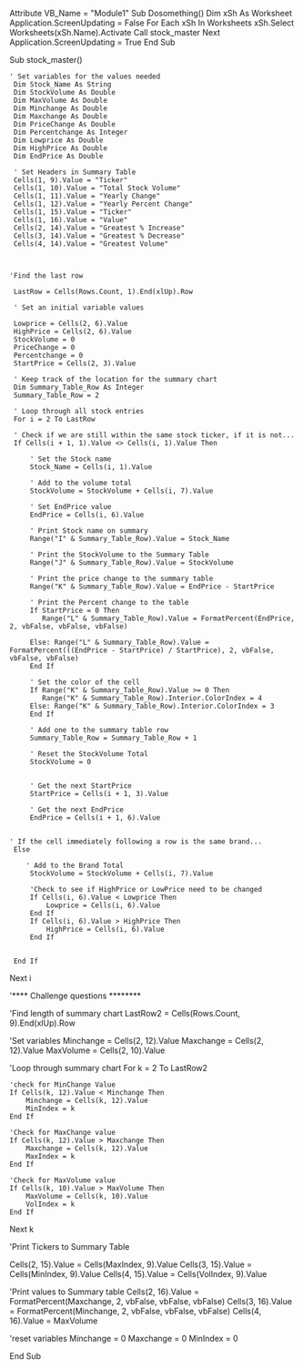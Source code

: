 Attribute VB_Name = "Module1"
Sub Dosomething()
    Dim xSh As Worksheet
    Application.ScreenUpdating = False
    For Each xSh In Worksheets
        xSh.Select
        Worksheets(xSh.Name).Activate
        Call stock_master
    Next
    Application.ScreenUpdating = True
End Sub


Sub stock_master()


    ' Set variables for the values needed
     Dim Stock_Name As String
     Dim StockVolume As Double
     Dim MaxVolume As Double
     Dim Minchange As Double
     Dim Maxchange As Double
     Dim PriceChange As Double
     Dim Percentchange As Integer
     Dim Lowprice As Double
     Dim HighPrice As Double
     Dim EndPrice As Double
  
     ' Set Headers in Summary Table
     Cells(1, 9).Value = "Ticker"
     Cells(1, 10).Value = "Total Stock Volume"
     Cells(1, 11).Value = "Yearly Change"
     Cells(1, 12).Value = "Yearly Percent Change"
     Cells(1, 15).Value = "Ticker"
     Cells(1, 16).Value = "Value"
     Cells(2, 14).Value = "Greatest % Increase"
     Cells(3, 14).Value = "Greatest % Decrease"
     Cells(4, 14).Value = "Greatest Volume"
     

  
    'Find the last row
  
     LastRow = Cells(Rows.Count, 1).End(xlUp).Row

     ' Set an initial variable values
  
     Lowprice = Cells(2, 6).Value
     HighPrice = Cells(2, 6).Value
     StockVolume = 0
     PriceChange = 0
     Percentchange = 0
     StartPrice = Cells(2, 3).Value

     ' Keep track of the location for the summary chart
     Dim Summary_Table_Row As Integer
     Summary_Table_Row = 2

     ' Loop through all stock entries
     For i = 2 To LastRow

     ' Check if we are still within the same stock ticker, if it is not...
     If Cells(i + 1, 1).Value <> Cells(i, 1).Value Then

         ' Set the Stock name
         Stock_Name = Cells(i, 1).Value

         ' Add to the volume total
         StockVolume = StockVolume + Cells(i, 7).Value
      
         ' Set EndPrice value
         EndPrice = Cells(i, 6).Value

         ' Print Stock name on summary
         Range("I" & Summary_Table_Row).Value = Stock_Name

         ' Print the StockVolume to the Summary Table
         Range("J" & Summary_Table_Row).Value = StockVolume
      
         ' Print the price change to the summary table
         Range("K" & Summary_Table_Row).Value = EndPrice - StartPrice
      
         ' Print the Percent change to the table
         If StartPrice = 0 Then
            Range("L" & Summary_Table_Row).Value = FormatPercent(EndPrice, 2, vbFalse, vbFalse, vbFalse)
         
         Else: Range("L" & Summary_Table_Row).Value = FormatPercent(((EndPrice - StartPrice) / StartPrice), 2, vbFalse, vbFalse, vbFalse)
         End If
         
         ' Set the color of the cell
         If Range("K" & Summary_Table_Row).Value >= 0 Then
            Range("K" & Summary_Table_Row).Interior.ColorIndex = 4
         Else: Range("K" & Summary_Table_Row).Interior.ColorIndex = 3
         End If
        
         ' Add one to the summary table row
         Summary_Table_Row = Summary_Table_Row + 1
      
         ' Reset the StockVolume Total
         StockVolume = 0
      
      
         ' Get the next StartPrice
         StartPrice = Cells(i + 1, 3).Value
      
         ' Get the next EndPrice
         EndPrice = Cells(i + 1, 6).Value
      

    ' If the cell immediately following a row is the same brand...
     Else

        ' Add to the Brand Total
         StockVolume = StockVolume + Cells(i, 7).Value
      
         'Check to see if HighPrice or LowPrice need to be changed
         If Cells(i, 6).Value < Lowprice Then
             Lowprice = Cells(i, 6).Value
         End If
         If Cells(i, 6).Value > HighPrice Then
             HighPrice = Cells(i, 6).Value
         End If
    
      
     End If

  Next i
  
  '**** Challenge questions ********
  
  
  'Find length of summary chart
  LastRow2 = Cells(Rows.Count, 9).End(xlUp).Row
  
  'Set variables
  Minchange = Cells(2, 12).Value
  Maxchange = Cells(2, 12).Value
  MaxVolume = Cells(2, 10).Value
  
  'Loop through summary chart
  For k = 2 To LastRow2
    
    'check for MinChange Value
    If Cells(k, 12).Value < Minchange Then
        Minchange = Cells(k, 12).Value
        MinIndex = k
    End If
      
    'Check for MaxChange value
    If Cells(k, 12).Value > Maxchange Then
        Maxchange = Cells(k, 12).Value
        MaxIndex = k
    End If
    
    'Check for MaxVolume value
    If Cells(k, 10).Value > MaxVolume Then
        MaxVolume = Cells(k, 10).Value
        VolIndex = k
    End If
     
  Next k
  
  'Print Tickers to Summary Table

  Cells(2, 15).Value = Cells(MaxIndex, 9).Value
  Cells(3, 15).Value = Cells(MinIndex, 9).Value
  Cells(4, 15).Value = Cells(VolIndex, 9).Value
  
  'Print values to Summary table
  Cells(2, 16).Value = FormatPercent(Maxchange, 2, vbFalse, vbFalse, vbFalse)
  Cells(3, 16).Value = FormatPercent(Minchange, 2, vbFalse, vbFalse, vbFalse)
  Cells(4, 16).Value = MaxVolume
        
  'reset variables
  Minchange = 0
  Maxchange = 0
  MinIndex = 0
  
  
End Sub



